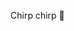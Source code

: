 <!---
AkiraKurusuOnGitHub/AkiraKurusuOnGitHub is a ✨ special ✨ repository because its `README.md` (this file) appears on your GitHub profile.
You can click the Preview link to take a look at your changes.
--->

Chirp chirp 🦗

